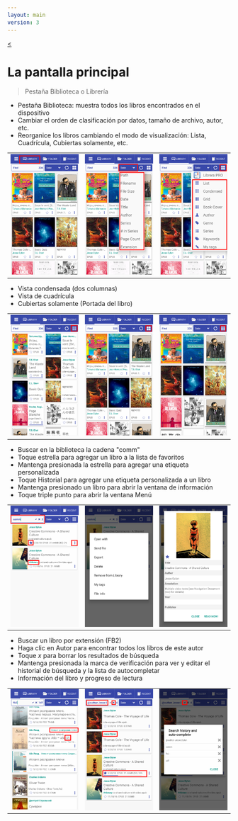 ```yaml
---
layout: main
version: 3
---
```

[<](/wiki/faq/es)

# La pantalla principal

> Pestaña Biblioteca o Librería

* Pestaña Biblioteca: muestra todos los libros encontrados en el dispositivo
* Cambiar el orden de clasificación por datos, tamaño de archivo, autor, etc.
* Reorganice los libros cambiando el modo de visualización: Lista, Cuadrícula, Cubiertas solamente, etc.

||||
|-|-|-|
|![](1.png)|![](2.png)|![](3.png)|


* Vista condensada (dos columnas)
* Vista de cuadrícula
* Cubiertas solamente (Portada del libro)

||||
|-|-|-|
|![](4.png)|![](5.png)|![](6.png)|


* Buscar en la biblioteca la cadena &quot;comm&quot;
* Toque estrella para agregar un libro a la lista de favoritos
* Mantenga presionada la estrella para agregar una etiqueta personalizada
* Toque Historial para agregar una etiqueta personalizada a un libro
* Mantenga presionado un libro para abrir la ventana de información
* Toque triple punto para abrir la ventana Menú

||||
|-|-|-|
|![](7.png)|![](8.png)|![](9.png)|

* Buscar un libro por extensión (FB2)
* Haga clic en Autor para encontrar todos los libros de este autor
* Toque _x_ para borrar los resultados de búsqueda
* Mantenga presionada la marca de verificación para ver y editar el historial de búsqueda y la lista de autocompletar
* Información del libro y progreso de lectura

||||
|-|-|-|
|![](10.png)|![](11.png)|![](12.png)|
